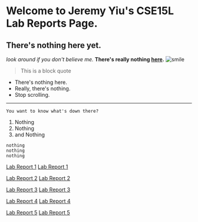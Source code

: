 # Welcome to Jeremy Yiu's CSE15L Lab Reports Page.
## There's nothing here yet. 

*look around if you don't believe me.*
**There's really nothing [here](http://www.google.com).**
![smile](https://www.google.com/url?sa=i&url=https%3A%2F%2Femojiisland.com%2Fproducts%2Fslightly-smiling-face-emoji-icon&psig=AOvVaw0RAIHHNNOucygaU81MAGKX&ust=1649546690027000&source=images&cd=vfe&ved=0CAcQjRxqFwoTCODQr7bOhfcCFQAAAAAdAAAAABAD)

> This is a block quote
* There's nothing here. 
* Really, there's nothing. 
* Stop scrolling. 
---
`You want to know what's down there?`
1) Nothing
2) Nothing
3) and Nothing

```
nothing
nothing
nothing
```
[Lab Report 1](lab-report-1-week-2.html)
[Lab Report 1](https://jeyiu.github.io/cse15l-lab-reports/lab-report-1-week-2.html)

[Lab Report 2](lab-report-2-week-4.html)
[Lab Report 2](https://jeyiu.github.io/cse15l-lab-reports/lab-report-2-week-4.html)

[Lab Report 3](lab-report-3-week-6.html)
[Lab Report 3](https://jeyiu.github.io/cse15l-lab-reports/lab-report-3-week-6.html)

[Lab Report 4](lab-report-4-week-8.html)
[Lab Report 4](https://jeyiu.github.io/cse15l-lab-reports/lab-report-4-week-8.html)

[Lab Report 5](lab-report-5-week-10.html)
[Lab Report 5](https://jeyiu.github.io/cse15l-lab-reports/lab-report-5-week-10.html)
